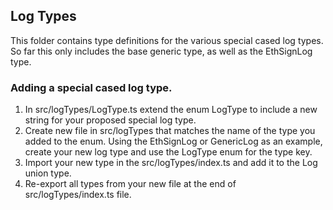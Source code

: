 ## Log Types
This folder contains type definitions for the various special cased log types. So far this only includes the base generic type, as well as the EthSignLog type.

### Adding a special cased log type.
1. In src/logTypes/LogType.ts extend the enum LogType to include a new string for your proposed special log type.
2. Create new file in src/logTypes that matches the name of the type you added to the enum. Using the EthSignLog or GenericLog as an example, create your new log type and use the LogType enum for the type key.
3. Import your new type in the src/logTypes/index.ts and add it to the Log union type.
4. Re-export all types from your new file at the end of src/logTypes/index.ts file. 
